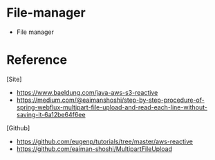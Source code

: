 # File-manager
- File manager

# Reference
[Site]
- https://www.baeldung.com/java-aws-s3-reactive
- https://medium.com/@eaimanshoshi/step-by-step-procedure-of-spring-webflux-multipart-file-upload-and-read-each-line-without-saving-it-6a12be64f6ee


[Github]
- https://github.com/eugenp/tutorials/tree/master/aws-reactive
- https://github.com/eaiman-shoshi/MultipartFileUpload
